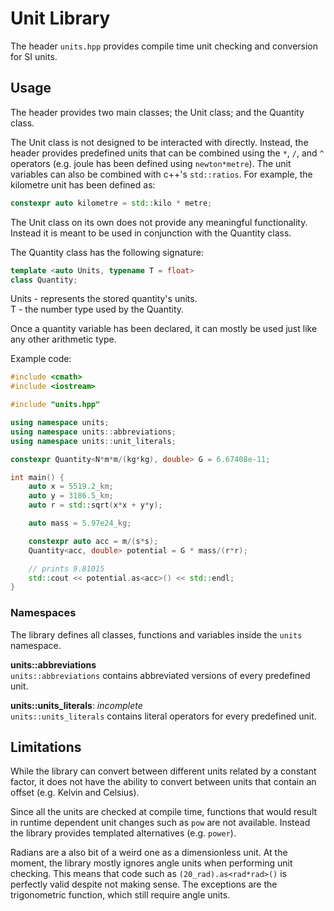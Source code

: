 # Unit Library
The header `units.hpp` provides compile time unit checking and conversion for SI
units.

## Usage

The header provides two main classes; the Unit class; and the Quantity class.

The Unit class is not designed to be interacted with directly. Instead, the
header provides predefined units that can be combined using the `*`, `/`, and
`^` operators (e.g. joule has been defined using `newton*metre`). The unit
variables can also be combined with c++'s `std::ratios`. For example, the
kilometre unit has been defined as:
```c++
constexpr auto kilometre = std::kilo * metre;
```

The Unit class on its own does not provide any meaningful functionality. Instead
it is meant to be used in conjunction with the Quantity class.

The Quantity class has the following signature:
```c++
template <auto Units, typename T = float>
class Quantity;
```
Units - represents the stored quantity's units.  
T - the number type used by the Quantity.

Once a quantity variable has been declared, it can mostly be used just like any
other arithmetic type.

Example code:
```c++
#include <cmath>
#include <iostream>

#include "units.hpp"

using namespace units;
using namespace units::abbreviations;
using namespace units::unit_literals;

constexpr Quantity<N*m*m/(kg*kg), double> G = 6.67408e-11;

int main() {
    auto x = 5519.2_km;
	auto y = 3186.5_km;
    auto r = std::sqrt(x*x + y*y);

    auto mass = 5.97e24_kg;

    constexpr auto acc = m/(s*s);
    Quantity<acc, double> potential = G * mass/(r*r);

    // prints 9.81015
    std::cout << potential.as<acc>() << std::endl;
}
```

### Namespaces
The library defines all classes, functions and variables inside the `units`
namespace.

**units::abbreviations**  
``units::abbreviations`` contains abbreviated versions of every predefined unit.

**units::units_literals**: _incomplete_  
``units::units_literals`` contains literal operators for every predefined unit.


## Limitations
While the library can convert between different units related by a constant
factor, it does not have the ability to convert between units that contain an
offset (e.g. Kelvin and Celsius).

Since all the units are checked at compile time, functions that would result in
runtime dependent unit changes such as `pow` are not available. Instead the
library provides templated alternatives (e.g. `power`).

Radians are a also bit of a weird one as a dimensionless unit. At the moment,
the library mostly ignores angle units when performing unit checking. This means
that code such as `(20_rad).as<rad*rad>()` is perfectly valid despite not making
sense. The exceptions are the trigonometric function, which still require angle
units.
